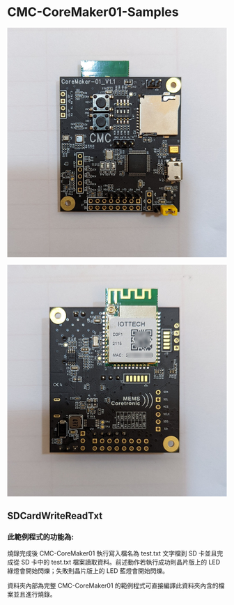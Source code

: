 # CMC-CoreMaker01-Samples

![CMC-CoreMaker01-前視圖](./CMC_ISP/CoreMaker01-Front.jpg)

![CMC-CoreMaker01-後視圖](./CMC_ISP/CoreMaker01-Back.jpg)

## SDCardWriteReadTxt  

### 此範例程式的功能為:  
燒錄完成後 CMC-CoreMaker01 執行寫入檔名為 test.txt 文字檔到 SD 卡並且完成從 SD 卡中的 test.txt 檔案讀取資料。前述動作若執行成功則晶片版上的 LED 綠燈會開始閃爍；失敗則晶片版上的 LED 藍燈會開始閃爍。  

資料夾內部為完整 CMC-CoreMaker01 的範例程式可直接編譯此資料夾內含的檔案並且進行燒錄。
